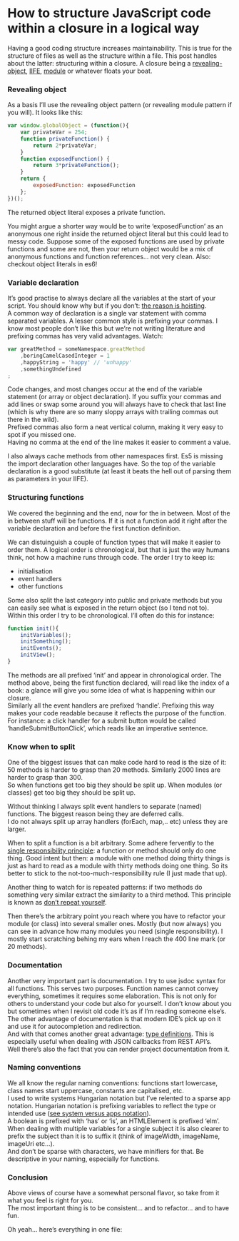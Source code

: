 <!--
  date: 2015-10-22
  modified: 2016-12-14
  slug: how-to-structure-javascript-code-within-a-closure-in-a-logical-way
  type: post
  categories: code, JavaScript
  tags: JavaScript
  description: Having a good coding structure increases maintainability. This is true for the structure of files as well as the structure within a file.
-->

# How to structure JavaScript code within a closure in a logical way

Having a good coding structure increases maintainability. This is true for the structure of files as well as the structure within a file. This post handles about the latter: structuring within a closure. A closure being a [revealing-object](https://www.google.com/search?q=javascript+%22revealing+object+pattern%22), [IIFE](https://www.google.com/search?q=javascript+IIFE), [module](https://www.google.com/search?q=javascript+modules) or whatever floats your boat.

### Revealing object

As a basis I’ll use the revealing object pattern (or revealing module pattern if you will). It looks like this:

```javascript
var window.globalObject = (function(){
    var privateVar = 254;
    function privateFunction() {
        return 2*privateVar;
    }
    function exposedFunction() {
        return 3*privateFunction();
    }
    return {
        exposedFunction: exposedFunction
    };
})();
```

The returned object literal exposes a private function.

You might argue a shorter way would be to write ‘exposedFunction’ as an anonymous one right inside the returned object literal but this could lead to messy code. Suppose some of the exposed functions are used by private functions and some are not, then your return object would be a mix of anonymous functions and function references… not very clean. Also: checkout object literals in es6!

### Variable declaration

It’s good practise to always declare all the variables at the start of your script. You should know why but if you don’t: [the reason is hoisting](http://www.adequatelygood.com/JavaScript-Scoping-and-Hoisting.html).  
A common way of declaration is a single var statement with comma separated variables. A lesser common style is prefixing your commas. I know most people don’t like this but we’re not writing literature and prefixing commas has very valid advantages. Watch:

```javascript
var greatMethod = someNamespace.greatMethod
    ,boringCamelCasedInteger = 1
    ,happyString = 'happy' // 'unhappy'
    ,somethingUndefined
;
```

Code changes, and most changes occur at the end of the variable statement (or array or object declaration). If you suffix your commas and add lines or swap some around you will always have to check that last line (which is why there are so many sloppy arrays with trailing commas out there in the wild).  
Prefixed commas also form a neat vertical column, making it very easy to spot if you missed one.  
Having no comma at the end of the line makes it easier to comment a value.

I also always cache methods from other namespaces first. Es5 is missing the import declaration other languages have. So the top of the variable declaration is a good substitute (at least it beats the hell out of parsing them as parameters in your IIFE).

### Structuring functions

We covered the beginning and the end, now for the in between. Most of the in between stuff will be functions. If it is not a function add it right after the variable declaration and before the first function definition.

We can distuinguish a couple of function types that will make it easier to order them. A logical order is chronological, but that is just the way humans think, not how a machine runs through code. The order I try to keep is:

*   initialisation
*   event handlers
*   other functions

Some also split the last category into public and private methods but you can easily see what is exposed in the return object (so I tend not to).  
Within this order I try to be chronological. I’ll often do this for instance:

```javascript
function init(){
    initVariables();
    initSomething();
    initEvents();
    initView();
}
```

The methods are all prefixed ‘init’ and appear in chronological order. The method above, being the first function declared, will read like the index of a book: a glance will give you some idea of what is happening within our closure.  
Similarly all the event handlers are prefixed ‘handle’. Prefixing this way makes your code readable because it reflects the purpose of the function. For instance: a click handler for a submit button would be called ‘handleSubmitButtonClick’, which reads like an imperative sentence.

### Know when to split

One of the biggest issues that can make code hard to read is the size of it: 50 methods is harder to grasp than 20 methods. Similarly 2000 lines are harder to grasp than 300.  
So when functions get too big they should be split up. When modules (or classes) get too big they should be split up.

Without thinking I always split event handlers to separate (named) functions. The biggest reason being they are deferred calls.  
I do not always split up array handlers (forEach, map,.. etc) unless they are larger.

When to split a function is a bit arbitrary. Some adhere fervently to the [single responsibility principle](https://en.wikipedia.org/wiki/Single_responsibility_principle): a function or method should only do one thing. Good intent but then: a module with one method doing thirty things is just as hard to read as a module with thirty methods doing one thing. So its better to stick to the not-too-much-responsibility rule (I just made that up).

Another thing to watch for is repeated patterns: if two methods do something very similar extract the similarity to a third method. This principle is known as [don’t repeat yourself](https://en.wikipedia.org/wiki/Don%27t_repeat_yourself).

Then there’s the arbitrary point you reach where you have to refactor your module (or class) into several smaller ones. Mostly (but now always) you can see in advance how many modules you need (single responsibility). I mostly start scratching behing my ears when I reach the 400 line mark (or 20 methods).

### Documentation

Another very important part is documentation. I try to use jsdoc syntax for all functions. This serves two purposes. Function names cannot convey everything, sometimes it requires some elaboration. This is not only for others to understand your code but also for yourself. I don’t know about you but sometimes when I revisit old code it’s as if I’m reading someone else’s.  
The other advantage of documentation is that modern IDE’s pick up on it and use it for autocompletion and redirection.  
And with that comes another great advantage: [type definitions](http://usejsdoc.org/tags-typedef.html). This is especially useful when dealing with JSON callbacks from REST API’s.  
Well there’s also the fact that you can render project documentation from it.

### Naming conventions

We all know the regular naming conventions: functions start lowercase, class names start uppercase, constants are capitalised, etc.  
I used to write systems Hungarian notation but I’ve relented to a sparse app notation. Hungarian notation is prefixing variables to reflect the type or intended use ([see system versus apps notation](https://en.m.wikipedia.org/wiki/Hungarian_notation)).  
A boolean is prefixed with ‘has’ or ‘is’, an HTMLElement is prefixed ‘elm’.  
When dealing with multiple variables for a single subject it is also clearer to prefix the subject than it is to suffix it (think of imageWidth, imageName, imageUri etc…).  
And don’t be sparse with characters, we have minifiers for that. Be descriptive in your naming, especially for functions.

### Conclusion

Above views of course have a somewhat personal flavor, so take from it what you feel is right for you.  
The most important thing is to be consistent… and to refactor… and to have fun.

Oh yeah… here’s everything in one file:

<pre><code data-language="javascript" data-src="/static/example/structure.js"></code></pre>
